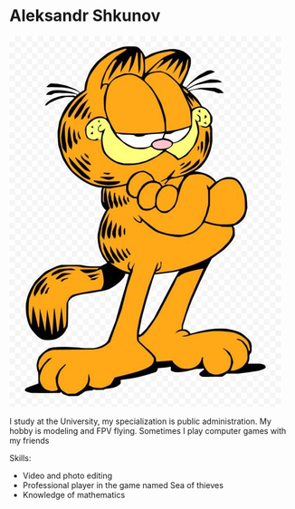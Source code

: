 # Aleksandr Shkunov

![profile photo](img/b90356660be752d27d98408d89599072.jpg)

I study at the University, my specialization is public administration. My hobby is modeling and FPV flying. Sometimes I play computer games with my friends

Skills:

* Video and photo editing
* Professional player in the game named Sea of thieves
* Knowledge of mathematics
